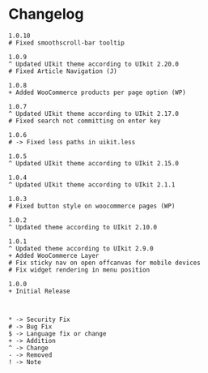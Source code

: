 # Changelog
	1.0.10
	# Fixed smoothscroll-bar tooltip
	
	1.0.9
	^ Updated UIkit theme according to UIkit 2.20.0
	# Fixed Article Navigation (J)

	1.0.8
	+ Added WooCommerce products per page option (WP)

	1.0.7
	^ Updated UIkit theme according to UIkit 2.17.0
	# Fixed search not committing on enter key

	1.0.6
	# -> Fixed less paths in uikit.less

	1.0.5
	^ Updated UIkit theme according to UIkit 2.15.0

	1.0.4
	^ Updated UIkit theme according to UIkit 2.1.1

	1.0.3
	# Fixed button style on woocommerce pages (WP)

	1.0.2
	^ Updated theme according to UIkit 2.10.0

	1.0.1
	^ Updated theme according to UIkit 2.9.0
	+ Added WooCommerce Layer
	# Fix sticky nav on open offcanvas for mobile devices
	# Fix widget rendering in menu position

	1.0.0
	+ Initial Release



	* -> Security Fix
	# -> Bug Fix
	$ -> Language fix or change
	+ -> Addition
	^ -> Change
	- -> Removed
	! -> Note
